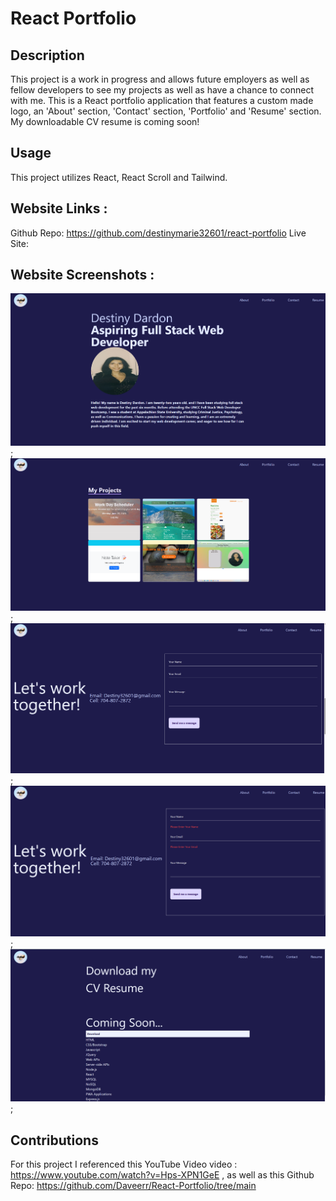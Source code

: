 # React Portfolio

## Description

This project is a work in progress and allows future employers as well as fellow developers to see my projects as well as have a chance to connect with me. This is a React portfolio application that features a custom made logo, an 'About' section, 'Contact' section, 'Portfolio' and 'Resume' section. My downloadable CV resume is coming soon!

## Usage
This project utilizes React, React Scroll and Tailwind. 

## Website Links :
Github Repo: https://github.com/destinymarie32601/react-portfolio
Live Site: 

## Website Screenshots :
![Alt Text](/src/components/images/screenshot1.png);
![Alt Text](/src/components/images/screenshot2.png);
![Alt Text](/src/components/images/screenshot3.png);
![Alt Text](/src/components/images/screenshot4.png);
![Alt Text](/src/components/images/screenshot5.png);

## Contributions 
For this project I referenced this YouTube Video video : https://www.youtube.com/watch?v=Hps-XPN1GeE , as well as this Github Repo: https://github.com/Daveerr/React-Portfolio/tree/main 


